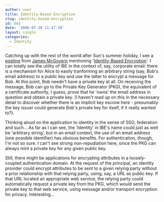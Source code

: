 ```yaml
---
author: user
title: Identity-Based Encryption
slug: identity-based-encryption
id: 643
date: '2006-07-10 11:47:30'
layout: single
categories:
  - Identity
---
```


Catching up with the rest of the world after Sun's summer holiday, I see a [posting](http://duckdown.blogspot.com/2006/07/outstanding-question-for.html) from [James McGovern](http://duckdown.blogspot.com/) mentioning '[Identity-Based Encryption](http://crypto.stanford.edu/ibe/)'. I can totally see the utility of IBE in the context of, say, corporate email: there is a mechanism for Alice to easily tranforming an arbitrary string (say, Bob's email address) to a public key and use the latter to encrypt a message for Bob. At this point, Bob needn't have a private key at all. On receiving the message, Bob can go to the Private Key Generator (PKG), the equivalent of a certificate authority, I guess, prove that he 'owns' the email address in question and obtain a private key. (I haven't read up on this in the necessary detail to discover whether there is an implicit key escrow here - presumably the key issuer could generate Bob's private key for itself, if it really wanted to?).

Thinking aloud on the application to identity in the sense of SSO, federation and such... As far as I can see, the 'Identity' in IBE's name could just as well be 'arbitrary string', but in an email context, the use of an email address (one possible identifier) has obvious benefits. For authentication, though, I'm not so sure. I can't see strong non-repudiation here, since the PKG can always mint a private key for any given public key.

Still, there might be applications for encrypting attributes in a loosely-coupled authentication domain. At the request of the principal, an identity provider could encrypt attributes to be sent to a given relying party without a prior relationship with that relying party, using, say, a URL as public key. If that URL located an appropriate web service, the relying party could automatically request a private key from the PKG, which would send the private key to that web service, using message and/or transport encryption for privacy. Interesting...